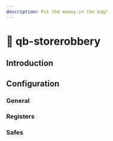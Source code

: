 ```yaml
---
description: Put the money in the bag!
---
```


# 🔫 qb-storerobbery

## Introduction


## Configuration

### General



### Registers



### Safes

